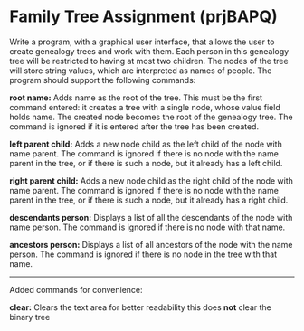 # Family Tree Assignment (prjBAPQ)
Write a program, with a graphical user interface, that allows the user 
to create genealogy trees and work with them. Each person in this genealogy tree will be 
restricted to having at most two children. The nodes of the tree will store string values, which are interpreted as
names of people. The program should support the following commands:

**root name:** Adds name as the root of the tree. This must be the first command entered: it creates a tree with a single node,
whose value field holds name. The created node becomes the root of the genealogy tree. The command is ignored if it is entered after the tree
has been created.

**left parent child:** Adds a new node child as the left child of the node with name parent. The command is ignored if there is no node with the name parent in the tree,
or if there is such a node, but it already has a left child.

**right parent child:** Adds a new node child as the right child of the node with name parent. The command is ignored if there is no node with the name parent in the tree,
or if there is such a node, but it already has a right child.

**descendants person:** Displays a list of all the descendants of the node with name person. The command is ignored if there is no node with that name.

**ancestors person:** Displays a list of all ancestors of the node with the name person. The command is ignored if there is no node in the tree with that name.

---

Added commands for convenience:


**clear:** Clears the text area for better readability this does **not** clear the binary tree